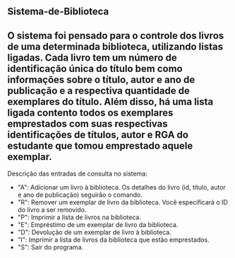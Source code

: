 Sistema-de-Biblioteca
-----------------------
O sistema foi pensado para o controle dos livros de uma determinada biblioteca, utilizando listas ligadas. 
Cada livro tem um número de identificação única do título bem como informações sobre o título,
autor e ano de publicação e a respectiva quantidade de exemplares do título. Além disso, há
uma lista ligada contento todos os exemplares emprestados com suas respectivas identificações
de títulos, autor e RGA do estudante que tomou emprestado aquele exemplar.
-----------------------
Descrição das entradas de consulta no sistema:
- "A": Adicionar um livro à biblioteca. Os detalhes do livro (id,
título, autor e ano de publicação) seguirão o comando.
- "R": Remover um exemplar de livro da biblioteca. Você especificará o ID do livro a ser removido.
- "P": Imprimir a lista de livros na biblioteca.
- "E": Empréstimo de um exemplar de livro da biblioteca.
- "D": Devolução de um exemplar de livro à biblioteca.
- "I": Imprimir a lista de livros da biblioteca que estão emprestados.
- "S": Sair do programa.
